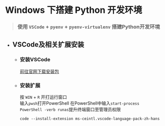 # Windows 下搭建 Python 开发环境
> ### 使用 ```VSCode``` + ```pyenv``` + ```pyenv-virtualenv``` 搭建Python开发环境
- ## VSCode及相关扩展安装
  - ### 安装VSCode
    [前往官网下载安装包](https://code.visualstudio.com/)  
  - ### 安装扩展
    按 ```WIN``` + ```R``` 开打运行窗口  
    输入``pwsh``打开PowerShell
    在PowerShell中输入``start-process PowerShell -verb runas``提升终端窗口至管理员权限
    ```
    code --install-extension ms-ceintl.vscode-language-pack-zh-hans
    ```
